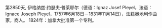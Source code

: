 第2850天, 伊格纳兹·约瑟夫·普莱耶尔（德语：Ignaz Josef Pleyel，法语：Ignace Joseph Pleyel，1757年6月18日－1831年11月14日），法籍奥地利作曲家，商人。
1824年：加拿大批准第一个专利。